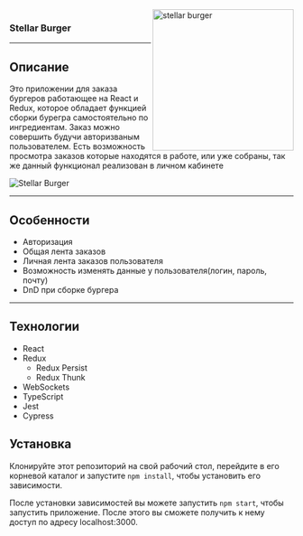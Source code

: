 <img src="https://i.imgur.com/CMXqFFw.png" width="250" align='right' alt='stellar burger'/>

<h3>Stellar Burger</h3>

---

## Описание

Это приложении для заказа бургеров работающее на React и Redux, которое обладает функцией сборки бурегра 
самостоятельно по ингредиентам. Заказ можно совершить будучи авторизваным пользователем. Есть возможность просмотра 
заказов которые находятся в работе, или уже собраны, так же данный функционал реализован в личном кабинете

![Stellar Burger](https://i.imgur.com/FByzNw1.png)

---

## Особенности

- Авторизация
- Общая лента заказов
- Личная лента заказов пользователя
- Возможность изменять данные у пользователя(логин, пароль, почту)
- DnD при сборке бургера

---

## Технологии

- React
- Redux
    - Redux Persist
    - Redux Thunk
- WebSockets
- TypeScript
- Jest
- Cypress

## Установка 

Клонируйте этот репозиторий на свой рабочий стол, перейдите в его корневой каталог и запустите `npm install`, чтобы 
установить его зависимости.

После установки зависимостей вы можете запустить `npm start`, чтобы запустить приложение. После этого вы сможете получить к нему доступ по адресу localhost:3000.
